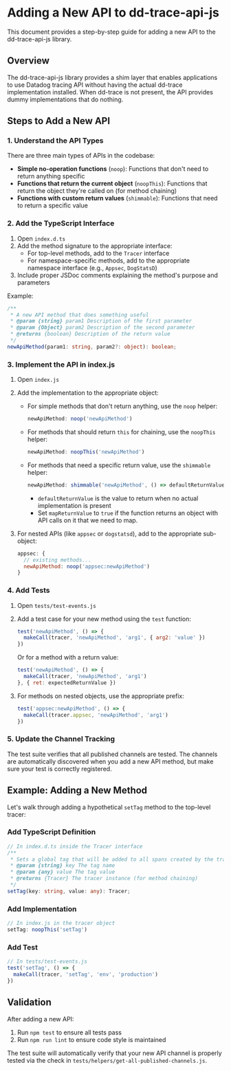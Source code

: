 # Adding a New API to dd-trace-api-js

This document provides a step-by-step guide for adding a new API to the dd-trace-api-js library.

## Overview

The dd-trace-api-js library provides a shim layer that enables applications to use Datadog tracing API without having the actual dd-trace implementation installed. When dd-trace is not present, the API provides dummy implementations that do nothing.

## Steps to Add a New API

### 1. Understand the API Types

There are three main types of APIs in the codebase:

- **Simple no-operation functions** (`noop`): Functions that don't need to return anything specific
- **Functions that return the current object** (`noopThis`): Functions that return the object they're called on (for method chaining)
- **Functions with custom return values** (`shimmable`): Functions that need to return a specific value

### 2. Add the TypeScript Interface

1. Open `index.d.ts`
2. Add the method signature to the appropriate interface:
   - For top-level methods, add to the `Tracer` interface
   - For namespace-specific methods, add to the appropriate namespace interface (e.g., `Appsec`, `DogStatsD`)
3. Include proper JSDoc comments explaining the method's purpose and parameters

Example:
```typescript
/**
 * A new API method that does something useful
 * @param {string} param1 Description of the first parameter
 * @param {Object} param2 Description of the second parameter
 * @returns {boolean} Description of the return value
 */
newApiMethod(param1: string, param2?: object): boolean;
```

### 3. Implement the API in index.js

1. Open `index.js`
2. Add the implementation to the appropriate object:
   - For simple methods that don't return anything, use the `noop` helper:
     ```javascript
     newApiMethod: noop('newApiMethod')
     ```
   - For methods that should return `this` for chaining, use the `noopThis` helper:
     ```javascript
     newApiMethod: noopThis('newApiMethod')
     ```
   - For methods that need a specific return value, use the `shimmable` helper:
     ```javascript
     newApiMethod: shimmable('newApiMethod', () => defaultReturnValue, mapReturnValue)
     ```
     - `defaultReturnValue` is the value to return when no actual implementation is present
     - Set `mapReturnValue` to `true` if the function returns an object with API calls on it that we need to map.

3. For nested APIs (like `appsec` or `dogstatsd`), add to the appropriate sub-object:
   ```javascript
   appsec: {
     // existing methods...
     newApiMethod: noop('appsec:newApiMethod')
   }
   ```

### 4. Add Tests

1. Open `tests/test-events.js`
2. Add a test case for your new method using the `test` function:
   ```javascript
   test('newApiMethod', () => {
     makeCall(tracer, 'newApiMethod', 'arg1', { arg2: 'value' })
   })
   ```
   
   Or for a method with a return value:
   ```javascript
   test('newApiMethod', () => {
     makeCall(tracer, 'newApiMethod', 'arg1')
   }, { ret: expectedReturnValue })
   ```

3. For methods on nested objects, use the appropriate prefix:
   ```javascript
   test('appsec:newApiMethod', () => {
     makeCall(tracer.appsec, 'newApiMethod', 'arg1')
   })
   ```

### 5. Update the Channel Tracking

The test suite verifies that all published channels are tested. The channels are automatically discovered when you add a new API method, but make sure your test is correctly registered.

## Example: Adding a New Method

Let's walk through adding a hypothetical `setTag` method to the top-level tracer:

### Add TypeScript Definition

```typescript
// In index.d.ts inside the Tracer interface
/**
 * Sets a global tag that will be added to all spans created by the tracer.
 * @param {string} key The tag name
 * @param {any} value The tag value
 * @returns {Tracer} The tracer instance (for method chaining)
 */
setTag(key: string, value: any): Tracer;
```

### Add Implementation

```javascript
// In index.js in the tracer object
setTag: noopThis('setTag')
```

### Add Test

```javascript
// In tests/test-events.js
test('setTag', () => {
  makeCall(tracer, 'setTag', 'env', 'production')
})
```

## Validation

After adding a new API:

1. Run `npm test` to ensure all tests pass
2. Run `npm run lint` to ensure code style is maintained

The test suite will automatically verify that your new API channel is properly tested via the check in `tests/helpers/get-all-published-channels.js`.
